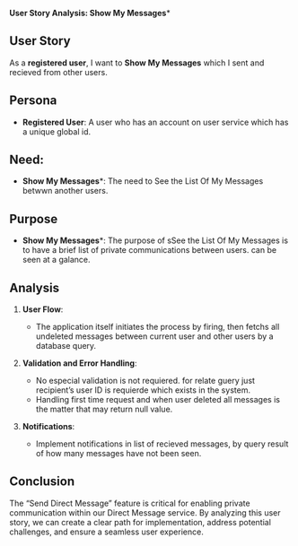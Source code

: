 **User Story Analysis: Show My Messages***


## **User Story**

As a **registered user**, I want to **Show My Messages** which I sent and recieved from other users.


## **Persona**


* **Registered User**: A user who has an account on user service which has a unique global id.


## **Need**:



* **Show My Messages***: The need to See the List Of My Messages betwwn another users.


## **Purpose**



* **Show My Messages***: The purpose of sSee the List Of My Messages is to have a brief list of private communications between users. can be seen at a galance.


## **Analysis**


1. **User Flow**:
    * The application itself initiates the process by firing, then fetchs all undeleted messages between current user and
          other users by a database query.
    
2. **Validation and Error Handling**:
    * No especial validation is not requiered. for relate guery just recipient’s user ID is requierde which exists in the system.
    * Handling first time request and when user deleted all messages is the matter that may return null value.

6. **Notifications**:
    * Implement notifications in list of recieved messages, by query result of how many messages have not been seen.


## **Conclusion**

The “Send Direct Message” feature is critical for enabling private communication within our Direct Message service. By analyzing this user story, we can create a clear path for implementation, address potential challenges, and ensure a seamless user experience.